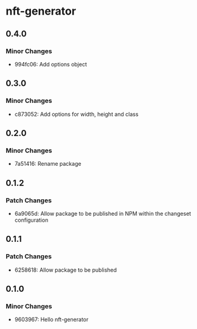 # nft-generator

## 0.4.0

### Minor Changes

- 994fc06: Add options object

## 0.3.0

### Minor Changes

- c873052: Add options for width, height and class

## 0.2.0

### Minor Changes

- 7a51416: Rename package

## 0.1.2

### Patch Changes

- 6a9065d: Allow package to be published in NPM within the changeset configuration

## 0.1.1

### Patch Changes

- 6258618: Allow package to be published

## 0.1.0

### Minor Changes

- 9603967: Hello nft-generator

